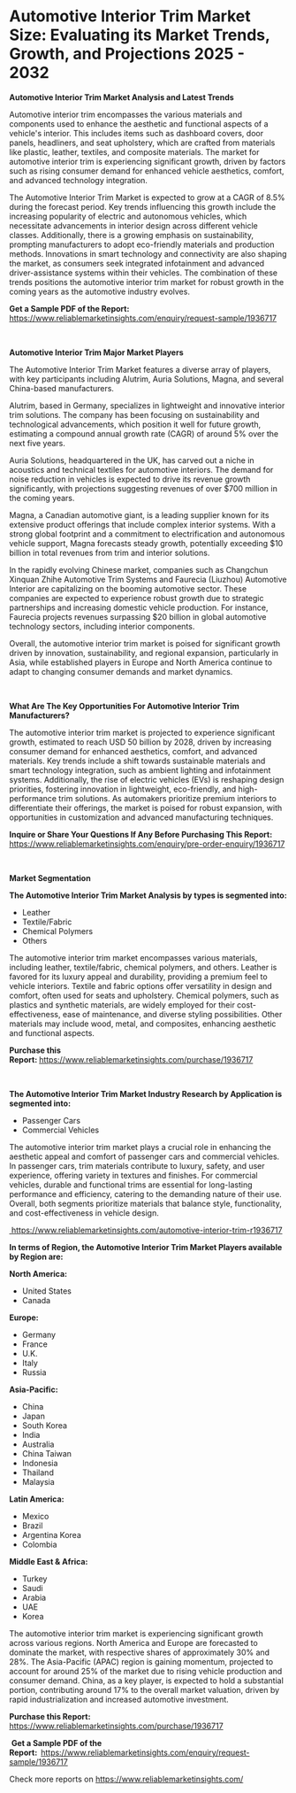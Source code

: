 <p><h1>Automotive Interior Trim Market Size: Evaluating its Market Trends, Growth, and Projections 2025 - 2032</h1></p><p><strong>Automotive Interior Trim Market Analysis and Latest Trends</strong></p>
<p><p>Automotive interior trim encompasses the various materials and components used to enhance the aesthetic and functional aspects of a vehicle's interior. This includes items such as dashboard covers, door panels, headliners, and seat upholstery, which are crafted from materials like plastic, leather, textiles, and composite materials. The market for automotive interior trim is experiencing significant growth, driven by factors such as rising consumer demand for enhanced vehicle aesthetics, comfort, and advanced technology integration.</p><p>The Automotive Interior Trim Market is expected to grow at a CAGR of 8.5% during the forecast period. Key trends influencing this growth include the increasing popularity of electric and autonomous vehicles, which necessitate advancements in interior design across different vehicle classes. Additionally, there is a growing emphasis on sustainability, prompting manufacturers to adopt eco-friendly materials and production methods. Innovations in smart technology and connectivity are also shaping the market, as consumers seek integrated infotainment and advanced driver-assistance systems within their vehicles. The combination of these trends positions the automotive interior trim market for robust growth in the coming years as the automotive industry evolves.</p></p>
<p><strong>Get a Sample PDF of the Report:&nbsp;</strong> <a href="https://www.reliablemarketinsights.com/enquiry/request-sample/1936717?utm_campaign=3047&utm_medium=2&utm_source=Github&utm_content=ia&utm_term=30032025&utm_id=automotive-interior-trim">https://www.reliablemarketinsights.com/enquiry/request-sample/1936717</a></p>
<p>&nbsp;</p>
<p><strong>Automotive Interior Trim Major Market Players</strong></p>
<p><p>The Automotive Interior Trim Market features a diverse array of players, with key participants including Alutrim, Auria Solutions, Magna, and several China-based manufacturers.</p><p>Alutrim, based in Germany, specializes in lightweight and innovative interior trim solutions. The company has been focusing on sustainability and technological advancements, which position it well for future growth, estimating a compound annual growth rate (CAGR) of around 5% over the next five years.</p><p>Auria Solutions, headquartered in the UK, has carved out a niche in acoustics and technical textiles for automotive interiors. The demand for noise reduction in vehicles is expected to drive its revenue growth significantly, with projections suggesting revenues of over $700 million in the coming years.</p><p>Magna, a Canadian automotive giant, is a leading supplier known for its extensive product offerings that include complex interior systems. With a strong global footprint and a commitment to electrification and autonomous vehicle support, Magna forecasts steady growth, potentially exceeding $10 billion in total revenues from trim and interior solutions.</p><p>In the rapidly evolving Chinese market, companies such as Changchun Xinquan Zhihe Automotive Trim Systems and Faurecia (Liuzhou) Automotive Interior are capitalizing on the booming automotive sector. These companies are expected to experience robust growth due to strategic partnerships and increasing domestic vehicle production. For instance, Faurecia projects revenues surpassing $20 billion in global automotive technology sectors, including interior components.</p><p>Overall, the automotive interior trim market is poised for significant growth driven by innovation, sustainability, and regional expansion, particularly in Asia, while established players in Europe and North America continue to adapt to changing consumer demands and market dynamics.</p></p>
<p>&nbsp;</p>
<p><strong>What Are The Key Opportunities For Automotive Interior Trim Manufacturers?</strong></p>
<p><p>The automotive interior trim market is projected to experience significant growth, estimated to reach USD 50 billion by 2028, driven by increasing consumer demand for enhanced aesthetics, comfort, and advanced materials. Key trends include a shift towards sustainable materials and smart technology integration, such as ambient lighting and infotainment systems. Additionally, the rise of electric vehicles (EVs) is reshaping design priorities, fostering innovation in lightweight, eco-friendly, and high-performance trim solutions. As automakers prioritize premium interiors to differentiate their offerings, the market is poised for robust expansion, with opportunities in customization and advanced manufacturing techniques.</p></p>
<p><strong>Inquire or Share Your Questions If Any Before Purchasing This Report:</strong> <a href="https://www.reliablemarketinsights.com/enquiry/pre-order-enquiry/1936717?utm_campaign=3047&utm_medium=2&utm_source=Github&utm_content=ia&utm_term=30032025&utm_id=automotive-interior-trim">https://www.reliablemarketinsights.com/enquiry/pre-order-enquiry/1936717</a></p>
<p>&nbsp;</p>
<p><strong>Market Segmentation</strong></p>
<p><strong>The Automotive Interior Trim Market Analysis by types is segmented into:</strong></p>
<p><ul><li>Leather</li><li>Textile/Fabric</li><li>Chemical Polymers</li><li>Others</li></ul></p>
<p><p>The automotive interior trim market encompasses various materials, including leather, textile/fabric, chemical polymers, and others. Leather is favored for its luxury appeal and durability, providing a premium feel to vehicle interiors. Textile and fabric options offer versatility in design and comfort, often used for seats and upholstery. Chemical polymers, such as plastics and synthetic materials, are widely employed for their cost-effectiveness, ease of maintenance, and diverse styling possibilities. Other materials may include wood, metal, and composites, enhancing aesthetic and functional aspects.</p></p>
<p><strong>Purchase this Report:&nbsp;</strong><a href="https://www.reliablemarketinsights.com/purchase/1936717?utm_campaign=3047&utm_medium=2&utm_source=Github&utm_content=ia&utm_term=30032025&utm_id=automotive-interior-trim">https://www.reliablemarketinsights.com/purchase/1936717</a></p>
<p>&nbsp;</p>
<p><strong>The Automotive Interior Trim Market Industry Research by Application is segmented into:</strong></p>
<p><ul><li>Passenger Cars</li><li>Commercial Vehicles</li></ul></p>
<p><p>The automotive interior trim market plays a crucial role in enhancing the aesthetic appeal and comfort of passenger cars and commercial vehicles. In passenger cars, trim materials contribute to luxury, safety, and user experience, offering variety in textures and finishes. For commercial vehicles, durable and functional trims are essential for long-lasting performance and efficiency, catering to the demanding nature of their use. Overall, both segments prioritize materials that balance style, functionality, and cost-effectiveness in vehicle design.</p></p>
<p><a href="https://www.reliablemarketinsights.com/automotive-interior-trim-r1936717?utm_campaign=3047&utm_medium=2&utm_source=Github&utm_content=ia&utm_term=30032025&utm_id=automotive-interior-trim">&nbsp;https://www.reliablemarketinsights.com/automotive-interior-trim-r1936717</a></p>
<p><strong>In terms of Region, the Automotive Interior Trim Market Players available by Region are:</strong></p>
<p>
    <p> <strong> North America: </strong>
        <ul>
            <li>United States</li>
            <li>Canada</li>
        </ul>
        </p> 
    <p> <strong> Europe: </strong>
        <ul>
            <li>Germany</li>
            <li>France</li>
            <li>U.K.</li>
            <li>Italy</li>
            <li>Russia</li>
        </ul>
        </p> 
    <p> <strong> Asia-Pacific: </strong>
        <ul>
            <li>China</li>
            <li>Japan</li>
            <li>South Korea</li>
            <li>India</li>
            <li>Australia</li>
            <li>China Taiwan</li>
            <li>Indonesia</li>
            <li>Thailand</li>
            <li>Malaysia</li>
        </ul>
        </p> 
    <p> <strong> Latin America: </strong>
        <ul>
            <li>Mexico</li>
            <li>Brazil</li>
            <li>Argentina Korea</li>
            <li>Colombia</li>
        </ul>
        </p> 
    <p> <strong> Middle East & Africa: </strong>
        <ul>
            <li>Turkey</li>
            <li>Saudi</li>
            <li>Arabia</li>
            <li>UAE</li>
            <li>Korea</li>
        </ul>
    </p>
    </p>
<p><p>The automotive interior trim market is experiencing significant growth across various regions. North America and Europe are forecasted to dominate the market, with respective shares of approximately 30% and 28%. The Asia-Pacific (APAC) region is gaining momentum, projected to account for around 25% of the market due to rising vehicle production and consumer demand. China, as a key player, is expected to hold a substantial portion, contributing around 17% to the overall market valuation, driven by rapid industrialization and increased automotive investment.</p></p>
<p><strong>Purchase this Report: </strong><a href="https://www.reliablemarketinsights.com/purchase/1936717?utm_campaign=3047&utm_medium=2&utm_source=Github&utm_content=ia&utm_term=30032025&utm_id=automotive-interior-trim">https://www.reliablemarketinsights.com/purchase/1936717</a></p>
<p>&nbsp;<strong>Get a Sample PDF of the Report:&nbsp;&nbsp;</strong><a href="https://www.reliablemarketinsights.com/enquiry/request-sample/1936717?utm_campaign=3047&utm_medium=2&utm_source=Github&utm_content=ia&utm_term=30032025&utm_id=automotive-interior-trim">https://www.reliablemarketinsights.com/enquiry/request-sample/1936717</a></p>
<p><strong></strong></p>
<p>Check more reports on <a href="https://www.reliablemarketinsights.com/?utm_campaign=3047&utm_medium=2&utm_source=Github&utm_content=ia&utm_term=30032025&utm_id=automotive-interior-trim">https://www.reliablemarketinsights.com/</a></p>